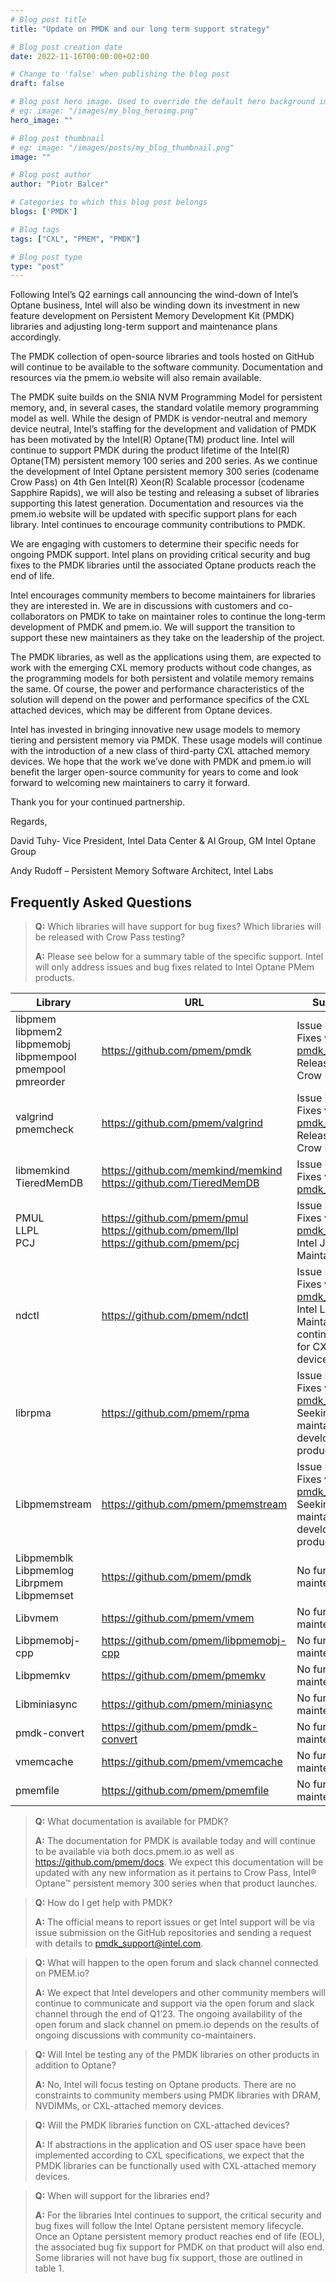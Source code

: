 ```yaml
---
# Blog post title
title: "Update on PMDK and our long term support strategy"

# Blog post creation date
date: 2022-11-16T00:00:00+02:00

# Change to 'false' when publishing the blog post
draft: false

# Blog post hero image. Used to override the default hero background image.
# eg: image: "/images/my_blog_heroimg.png"
hero_image: ""

# Blog post thumbnail
# eg: image: "/images/posts/my_blog_thumbnail.png"
image: ""

# Blog post author
author: "Piotr Balcer"

# Categories to which this blog post belongs
blogs: ['PMDK']

# Blog tags
tags: ["CXL", "PMEM", "PMDK"]

# Blog post type
type: "post"
---
```


Following Intel’s Q2 earnings call announcing the wind-down of Intel’s Optane business, Intel will also be winding down its investment in new feature development on Persistent Memory Development Kit (PMDK) libraries and adjusting long-term support and maintenance plans accordingly.

The PMDK collection of open-source libraries and tools hosted on GitHub will continue to be available to the software community.  Documentation and resources via the pmem.io website will also remain available. 

The PMDK suite builds on the SNIA NVM Programming Model for persistent memory, and, in several cases, the standard volatile memory programming model as well.  While the design of PMDK is vendor-neutral and memory device neutral, Intel’s staffing for the development and validation of PMDK has been motivated by the Intel(R) Optane(TM) product line.  Intel will continue to support PMDK during the product lifetime of the Intel(R) Optane(TM) persistent memory 100 series and 200 series.  As we continue the development of Intel Optane persistent memory 300 series (codename Crow Pass) on 4th Gen Intel(R) Xeon(R) Scalable processor (codename Sapphire Rapids), we will also be testing and releasing a subset of libraries supporting this latest generation. Documentation and resources via the pmem.io website will be updated with specific support plans for each library.  Intel continues to encourage community contributions to PMDK.

We are engaging with customers to determine their specific needs for ongoing PMDK support. Intel plans on providing critical security and bug fixes to the PMDK libraries until the associated Optane products reach the end of life.

Intel encourages community members to become maintainers for libraries they are interested in. We are in discussions with customers and co-collaborators on PMDK to take on maintainer roles to continue the long-term development of PMDK and pmem.io. We will support the transition to support these new maintainers as they take on the leadership of the project.

The PMDK libraries, as well as the applications using them, are expected to work with the emerging CXL memory products without code changes, as the programming models for both persistent and volatile memory remains the same.  Of course, the power and performance characteristics of the solution will depend on the power and performance specifics of the CXL attached devices, which may be different from Optane devices.  

Intel has invested in bringing innovative new usage models to memory tiering and persistent memory via PMDK. These usage models will continue with the introduction of a new class of third-party CXL attached memory devices. We hope that the work we’ve done with PMDK and pmem.io will benefit the larger open-source community for years to come and look forward to welcoming new maintainers to carry it forward.

Thank you for your continued partnership.

Regards,

David Tuhy- Vice President, Intel Data Center & AI Group, GM Intel Optane Group

Andy Rudoff – Persistent Memory Software Architect, Intel Labs

## Frequently Asked Questions

> **Q:** Which libraries will have support for bug fixes? Which libraries will be released with Crow Pass testing?
>
> **A:** Please see below for a summary table of the specific support. Intel will only address issues and bug fixes related to Intel Optane PMem products.

| Library | URL | Support Summary |
|---|---|---|
| libpmem libpmem2 libpmemobj libpmempool pmempool pmreorder | https://github.com/pmem/pmdk | Issue Reporting and Bug Fixes via GitHub and pmdk_support@intel.com<br /> Release planned for Crow Pass |
| valgrind pmemcheck | https://github.com/pmem/valgrind | Issue Reporting and Bug Fixes via GitHub and pmdk_support@intel.com<br /> Release planned for Crow Pass |
| libmemkind<br /> TieredMemDB | https://github.com/memkind/memkind<br /> https://github.com/TieredMemDB | Issue Reporting and Bug Fixes via GitHub and pmdk_support@intel.com |
| PMUL<br /> LLPL<br /> PCJ | https://github.com/pmem/pmul<br /> https://github.com/pmem/llpl<br /> https://github.com/pmem/pcj | Issue Reporting and Bug Fixes via GitHub and pmdk_support@intel.com<br /> Intel JAVA Team Maintaining |
| ndctl | https://github.com/pmem/ndctl | Issue Reporting and Bug Fixes via GitHub and pmdk_support@intel.com<br /> Intel Linux Kernel Team Maintaining and continuing development for CXL-based memory devices & NVDIMMs |
| librpma | https://github.com/pmem/rpma | Issue Reporting and Bug Fixes via GitHub and pmdk_support@intel.com<br /> Seeking new co-maintainer(s) to continue development towards production release |
| Libpmemstream | https://github.com/pmem/pmemstream | Issue Reporting and Bug Fixes via GitHub and pmdk_support@intel.com<br /> Seeking new co-maintainer(s) to continue development towards production release |
| Libpmemblk Libpmemlog Librpmem Libpmemset | https://github.com/pmem/pmdk | No further support or maintenance planned |
| Libvmem | https://github.com/pmem/vmem | No further support or maintenance planned |
| Libpmemobj-cpp | https://github.com/pmem/libpmemobj-cpp | No further support or maintenance planned |
| Libpmemkv | https://github.com/pmem/pmemkv | No further support or maintenance planned |
| Libminiasync | https://github.com/pmem/miniasync | No further support or maintenance planned |
| pmdk-convert | https://github.com/pmem/pmdk-convert | No further support or maintenance planned |
| vmemcache | https://github.com/pmem/vmemcache | No further support or maintenance planned |
| pmemfile | https://github.com/pmem/pmemfile | No further support or maintenance planned |

> **Q:** What documentation is available for PMDK?
>
> **A:** The documentation for PMDK is available today and will continue to be available via both docs.pmem.io as well as https://github.com/pmem/docs. We expect this documentation will be updated with any new information as it pertains to Crow Pass, Intel® Optane™ persistent memory 300 series when that product launches.

> **Q:** How do I get help with PMDK?
>
> **A:** The official means to report issues or get Intel support will be via issue submission on the GitHub repositories and sending a request with details to pmdk_support@intel.com. 

> **Q:** What will happen to the open forum and slack channel connected on PMEM.io? 
>
> **A:** We expect that Intel developers and other community members will continue to communicate and support via the open forum and slack channel through the end of Q1’23. The ongoing availability of the open forum and slack channel on pmem.io depends on the results of ongoing discussions with community co-maintainers.

> **Q:** Will Intel be testing any of the PMDK libraries on other products in addition to Optane?
>
> **A:** No, Intel will focus testing on Optane products. There are no constraints to community members using PMDK libraries with DRAM, NVDIMMs, or CXL-attached memory devices.

> **Q:** Will the PMDK libraries function on CXL-attached devices?
>
> **A:** If abstractions in the application and OS user space have been implemented according to CXL specifications, we expect that the PMDK libraries can be functionally used with CXL-attached memory devices. 

> **Q:** When will support for the libraries end?
>
> **A:** For the libraries Intel continues to support, the critical security and bug fixes will follow the Intel Optane persistent memory lifecycle. Once an Optane persistent memory product reaches end of life (EOL), the associated bug fix support for PMDK on that product will also end. Some libraries will not have bug fix support, those are outlined in table 1.
